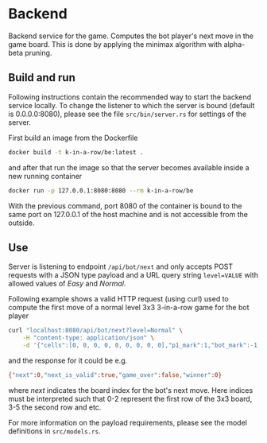 # Backend

Backend service for the game. Computes the bot player's next move in the game board. This is done by applying the minimax algorithm with alpha-beta pruning.

## Build and run ##

Following instructions contain the recommended way to start the backend service locally. To change the listener to which the server is bound (default is 0.0.0.0:8080), please see the file `src/bin/server.rs` for settings of the server.

First build an image from the Dockerfile

```bash
docker build -t k-in-a-row/be:latest .
```

and after that run the image so that the server becomes available inside a new running container

```bash
docker run -p 127.0.0.1:8080:8080 --rm k-in-a-row/be
```

With the previous command, port 8080 of the container is bound to the same port on 127.0.0.1 of the host machine and is not accessible from the outside.

## Use ##

Server is listening to endpoint `/api/bot/next` and only accepts POST requests with a JSON type payload and a URL query string `level=VALUE` with allowed values of *Easy* and *Normal*.

Following example shows a valid HTTP request (using curl) used to compute the first move of a normal level 3x3 3-in-a-row game for the bot player

```bash
curl "localhost:8080/api/bot/next?level=Normal" \
    -H "content-type: application/json" \
    -d '{"cells":[0, 0, 0, 0, 0, 0, 0, 0, 0],"p1_mark":1,"bot_mark":-1,"empty_mark":0}'
```

and the response for it could be e.g.

```bash
{"next":0,"next_is_valid":true,"game_over":false,"winner":0}
```

where *next* indicates the board index for the bot's next move. Here indices must be interpreted such that 0-2 represent the first row of the 3x3 board, 3-5 the second row and etc.

For more information on the payload requirements, please see the model definitions in `src/models.rs`.
